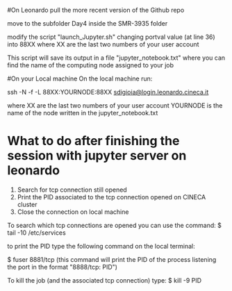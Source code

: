 #On Leonardo
pull the more recent version of the Github repo

move to the subfolder Day4 inside the SMR-3935 folder

modify the script "launch_Jupyter.sh"  changing portval value (at line 36) into 88XX where XX are the last two numbers of your user account 


This script will save its output in a file "jupyter_notebook.txt" where you can find the name of the computing node assigned to your job

#On your Local machine
On the local machine run:

ssh -N -f -L 88XX:YOURNODE:88XX sdigioia@login.leonardo.cineca.it

where 
XX are the last two numbers of your user account 
YOURNODE is the name of the node written in the jupyter_notebook.txt

# What to do after finishing the session with jupyter server on leonardo

 1. Search for tcp connection still opened
 2. Print the PID associated to the tcp connection opened on CINECA cluster
 3. Close the connection on local machine

To search which tcp connections are opened you can use the command:
$ tail -10 /etc/services

to print the PID type the following command on the local terminal:

$ fuser 8881/tcp
(this command will print the PID of the process listening the port in the format "8888/tcp:   PID")


To kill the job (and the associated tcp connection) type:
$ kill -9 PID



